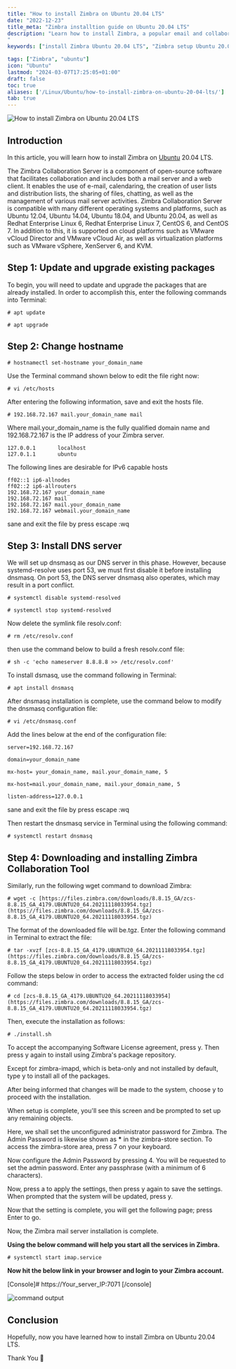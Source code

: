 ```yaml
---
title: "How to install Zimbra on Ubuntu 20.04 LTS"
date: "2022-12-23"
title_meta: "Zimbra installtion guide on Ubuntu 20.04 LTS"
description: "Learn how to install Zimbra, a popular email and collaboration suite, on Ubuntu 20.04 LTS with this comprehensive guide. Follow step-by-step instructions to set up Zimbra on your Ubuntu 20.04 LTS server for managing email, calendar, and other collaboration features.
"
keywords: ["install Zimbra Ubuntu 20.04 LTS", "Zimbra setup Ubuntu 20.04 LTS", "Ubuntu 20.04 LTS Zimbra installation guide", "email server Ubuntu", "Ubuntu Zimbra tutorial", "Zimbra installation steps Ubuntu 20.04 LTS", "mail server Ubuntu", "Zimbra Ubuntu 20.04 LTS instructions"]

tags: ["Zimbra", "ubuntu"]
icon: "Ubuntu"
lastmod: "2024-03-07T17:25:05+01:00"
draft: false
toc: true
aliases: ['/Linux/Ubuntu/how-to-install-zimbra-on-ubuntu-20-04-lts/']
tab: true
---
```


![How to install Zimbra on Ubuntu 20.04 LTS](images/How-to-install-Zimbra-on-Ubuntu-20.04-LTS_utho.jpg)

## Introduction

In this article, you will learn how to install Zimbra on [Ubuntu](https://utho.com/docs/tutorial/how-to-add-a-user-and-grant-root-privileges-on-ubuntu-18-04/) 20.04 LTS.

The Zimbra Collaboration Server is a component of open-source software that facilitates collaboration and includes both a mail server and a web client. It enables the use of e-mail, calendaring, the creation of user lists and distribution lists, the sharing of files, chatting, as well as the management of various mail server activities. Zimbra Collaboration Server is compatible with many different operating systems and platforms, such as Ubuntu 12.04, Ubuntu 14.04, Ubuntu 18.04, and Ubuntu 20.04, as well as Redhat Enterprise Linux 6, Redhat Enterprise Linux 7, CentOS 6, and CentOS 7. In addition to this, it is supported on cloud platforms such as VMware vCloud Director and VMware vCloud Air, as well as virtualization platforms such as VMware vSphere, XenServer 6, and KVM.

## Step 1: Update and upgrade existing packages

To begin, you will need to update and upgrade the packages that are already installed. In order to accomplish this, enter the following commands into Terminal:

```
# apt update
```

```
# apt upgrade
```

## Step 2: Change hostname

```
# hostnamectl set-hostname your_domain_name
```

Use the Terminal command shown below to edit the file right now:

```
# vi /etc/hosts
```

After entering the following information, save and exit the hosts file.

```
# 192.168.72.167 mail.your_domain_name mail
```

Where mail.your\_domain\_name is the fully qualified domain name and 192.168.72.167 is the IP address of your Zimbra server.

```
127.0.0.1       localhost
127.0.1.1       ubuntu

```
The following lines are desirable for IPv6 capable hosts
```::1     localhost ip6-localhost ip6-loopback
ff02::1 ip6-allnodes
ff02::2 ip6-allrouters
192.168.72.167 your_domain_name
192.168.72.167 mail
192.168.72.167 mail.your_domain_name
192.168.72.167 webmail.your_domain_name
```

sane and exit the file by press escape :wq

## Step 3: Install DNS server

We will set up dnsmasq as our DNS server in this phase. However, because systemd-resolve uses port 53, we must first disable it before installing dnsmasq. On port 53, the DNS server dnsmasq also operates, which may result in a port conflict.

```
# systemctl disable systemd-resolved
```

```
# systemctl stop systemd-resolved
```

Now delete the symlink file resolv.conf:

```
# rm /etc/resolv.conf
```

then use the command below to build a fresh resolv.conf file:

```
# sh -c 'echo nameserver 8.8.8.8 >> /etc/resolv.conf'
```

To install dsmasq, use the command following in Terminal:

```
# apt install dnsmasq
```

After dnsmasq installation is complete, use the command below to modify the dnsmasq configuration file:

```
# vi /etc/dnsmasq.conf
```

Add the lines below at the end of the configuration file:

```
server=192.168.72.167

domain=your_domain_name

mx-host= your_domain_name, mail.your_domain_name, 5

mx-host=mail.your_domain_name, mail.your_domain_name, 5

listen-address=127.0.0.1
```

sane and exit the file by press escape :wq

Then restart the dnsmasq service in Terminal using the following command:

```
# systemctl restart dnsmasq
```

## Step 4: Downloading and installing Zimbra Collaboration Tool

Similarly, run the following wget command to download Zimbra:

```
# wget -c [https://files.zimbra.com/downloads/8.8.15_GA/zcs-8.8.15_GA_4179.UBUNTU20_64.20211118033954.tgz](https://files.zimbra.com/downloads/8.8.15_GA/zcs-8.8.15_GA_4179.UBUNTU20_64.20211118033954.tgz)
```

The format of the downloaded file will be.tgz. Enter the following command in Terminal to extract the file:

```
# tar -xvzf [zcs-8.8.15_GA_4179.UBUNTU20_64.20211118033954.tgz](https://files.zimbra.com/downloads/8.8.15_GA/zcs-8.8.15_GA_4179.UBUNTU20_64.20211118033954.tgz)
```

Follow the steps below in order to access the extracted folder using the cd command:

```
# cd [zcs-8.8.15_GA_4179.UBUNTU20_64.20211118033954](https://files.zimbra.com/downloads/8.8.15_GA/zcs-8.8.15_GA_4179.UBUNTU20_64.20211118033954.tgz)
```

Then, execute the installation as follows:

```
# ./install.sh
```

To accept the accompanying Software License agreement, press y. Then press y again to install using Zimbra's package repository.

Except for zimbra-imapd, which is beta-only and not installed by default, type y to install all of the packages.

After being informed that changes will be made to the system, choose y to proceed with the installation.

When setup is complete, you'll see this screen and be prompted to set up any remaining objects.

Here, we shall set the unconfigured administrator password for Zimbra. The Admin Password is likewise shown as **\*** in the zimbra-store section. To access the zimbra-store area, press 7 on your keyboard.

Now configure the Admin Password by pressing 4. You will be requested to set the admin password. Enter any passphrase (with a minimum of 6 characters).

Now, press a to apply the settings, then press y again to save the settings. When prompted that the system will be updated, press y.

Now that the setting is complete, you will get the following page; press Enter to go.

Now, the Zimbra mail server installation is complete.

**Using the below command will help you start all the services in Zimbra.**

```
# systemctl start imap.service
```

**Now hit the below link in your browser and login to your Zimbra account.**

\[Console\]# https://Your\_server\_IP:7071 \[/console\]

![command output](images/image-648.png)

## Conclusion

Hopefully, now you have learned how to install Zimbra on Ubuntu 20.04 LTS.

Thank You 🙂
